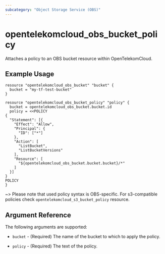 ```yaml
---
subcategory: "Object Storage Service (OBS)"
---
```


# opentelekomcloud_obs_bucket_policy

Attaches a policy to an OBS bucket resource within OpenTelekomCloud.

## Example Usage

```hcl
resource "opentelekomcloud_obs_bucket" "bucket" {
  bucket = "my-tf-test-bucket"
}

resource "opentelekomcloud_obs_bucket_policy" "policy" {
  bucket = opentelekomcloud_obs_bucket.bucket.id
  policy = <<POLICY
{
  "Statement": [{
    "Effect": "Allow",
    "Principal": {
      "ID": ["*"]
    },
    "Action": [
      "ListBucket",
      "ListBucketVersions"
    ],
    "Resource": [
      "${opentelekomcloud_obs_bucket.bucket.bucket}/*"
    ]
  }]
}
POLICY
}
```

~>
  Please note that used policy syntax is OBS-specific. For s3-compatible policies check
  `opentelekomcloud_s3_bucket_policy` resource.

## Argument Reference

The following arguments are supported:

* `bucket` - (Required) The name of the bucket to which to apply the policy.

* `policy` - (Required) The text of the policy.
